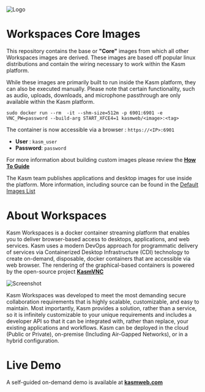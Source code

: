 ![Logo][logo]
# Workspaces Core Images
This repository contains the base or **"Core"** images from which all other Workspaces images are derived.
These images are based off popular linux distributions and contain the wiring necessary to work within the Kasm platform.

While these images are primarily built to run inside the Kasm platform, they can also be executed manually.  Please note that certain functionality, such as audio, uploads, downloads, and microphone passthrough are only available within the Kasm platform.

```
sudo docker run --rm  -it --shm-size=512m -p 6901:6901 -e VNC_PW=password --build-arg START_XFCE4=1 kasmweb/<image>:<tag>
```

The container is now accessible via a browser : `https://<IP>:6901`

 - **User** : `kasm_user`
 - **Password**: `password`


For more information about building custom images please review the  [**How To Guide**](https://kasmweb.com/docs/latest/how_to/building_images.html?utm_campaign=Github&utm_source=github)

The Kasm team publishes applications and desktop images for use inside the platform. More information, including source can be found in the [Default Images List](https://kasmweb.com/docs/latest/guide/custom_images.html?utm_campaign=Github&utm_source=github)

# About Workspaces
Kasm Workspaces is a docker container streaming platform that enables you to deliver browser-based access to desktops, applications, and web services. Kasm uses a modern DevOps approach for programmatic delivery of services via Containerized Desktop Infrastructure (CDI) technology to create on-demand, disposable, docker containers that are accessible via web browser. The rendering of the graphical-based containers is powered by the open-source project   [**KasmVNC**](https://github.com/kasmtech/KasmVNC?utm_campaign=Github&utm_source=github)

![Screenshot][Kasm_Workflow]

Kasm Workspaces was developed to meet the most demanding secure collaboration requirements that is highly scalable, customizable, and easy to maintain.  Most importantly, Kasm provides a solution, rather than a service, so it is infinitely customizable to your unique requirements and includes a developer API so that it can be integrated with, rather than replace, your existing applications and workflows. Kasm can be deployed in the cloud (Public or Private), on-premise (Including Air-Gapped Networks), or in a hybrid configuration.

# Live Demo
A self-guided on-demand demo is available at [**kasmweb.com**](https://www.kasmweb.com/demo.html?utm_campaign=Github&utm_source=github)


[logo]: https://cdn2.hubspot.net/hubfs/5856039/dockerhub/kasm_logo.png "Kasm Logo"
[Kasm_Workflow]: https://cdn2.hubspot.net/hubfs/5856039/dockerhub/kasm_workflow_960.gif "Kasm Workflow"
